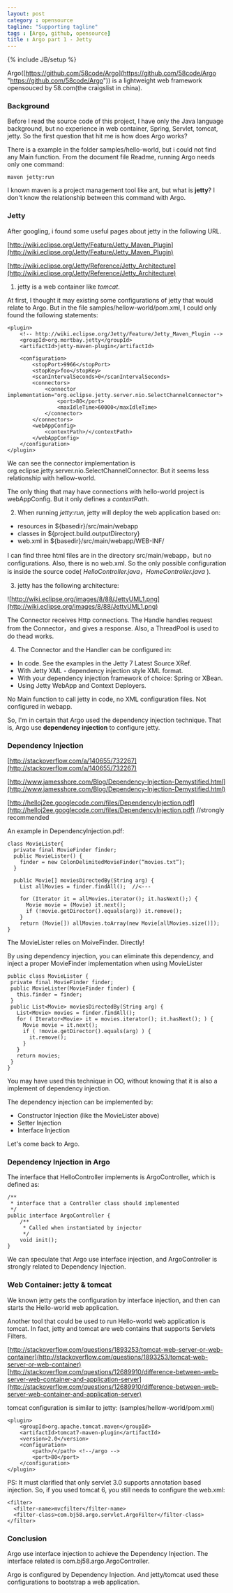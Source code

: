 ```yaml
---
layout: post
category : opensource
tagline: "Supporting tagline"
tags : [Argo, github, opensource]
title : Argo part 1 - Jetty
---
```

{% include JB/setup %}

Argo([https://github.com/58code/Argo](https://github.com/58code/Argo "https://github.com/58code/Argo")) is a lightweight web framework opensouced by 58.com(the craigslist in china). 

### Background ###

Before I read the source code of this project, I have only the Java language background, but no experience in web container, Spring, Servlet, tomcat, jetty. So the first question that hit me is how does Argo works?


There is a example in the folder samples/hello-world, but i could not find any Main function. From the document file Readme, running Argo needs only one command:

    maven jetty:run

I known maven is a project management tool like ant, but what is **jetty**? I don't know the relationship between this command with Argo.

### Jetty ###

After googling, i found some useful pages about jetty in the following URL.

[http://wiki.eclipse.org/Jetty/Feature/Jetty_Maven_Plugin](http://wiki.eclipse.org/Jetty/Feature/Jetty_Maven_Plugin)

[http://wiki.eclipse.org/Jetty/Reference/Jetty_Architecture](http://wiki.eclipse.org/Jetty/Reference/Jetty_Architecture)

1) jetty is a web container like *tomcat*.

At first, I thought it may existing some configurations of jetty that would relate to Argo. But in the file samples/hellow-world/pom.xml, I could only found the following statements:

	<plugin>  
	    <!-- http://wiki.eclipse.org/Jetty/Feature/Jetty_Maven_Plugin -->  
	    <groupId>org.mortbay.jetty</groupId>  
	    <artifactId>jetty-maven-plugin</artifactId>  
	  
	    <configuration>  
	        <stopPort>9966</stopPort>  
	        <stopKey>foo</stopKey>  
	        <scanIntervalSeconds>0</scanIntervalSeconds>  
	        <connectors>  
	            <connector implementation="org.eclipse.jetty.server.nio.SelectChannelConnector">  
	                <port>80</port>  
	                <maxIdleTime>60000</maxIdleTime>  
	            </connector>  
	        </connectors>  
	        <webAppConfig>  
	            <contextPath>/</contextPath>  
	        </webAppConfig>  
	    </configuration>  
	</plugin>  

We can see the connector implementation is org.eclipse.jetty.server.nio.SelectChannelConnector. But it seems less relationship with hellow-world.

The only thing that may have connections with hello-world project is webAppConfig. But it only defines a *contextPath*.

2) When running *jetty:run*, jetty will deploy the web application based on:

- resources in ${basedir}/src/main/webapp
- classes in ${project.build.outputDirectory}
- web.xml in ${basedir}/src/main/webapp/WEB-INF/


I can find three html files are in the directory src/main/webapp，but no configurations. Also, there is no web.xml. So the only possible configuration is inside the source code( *HelloController.java*，*HomeController.java* ).

3) jetty has the following architecture:

![http://wiki.eclipse.org/images/8/88/JettyUML1.png](http://wiki.eclipse.org/images/8/88/JettyUML1.png)

The Connector receives Http connections. The Handle handles request from the Connector，and gives a response. Also, a ThreadPool is used to do thead works.

4) The Connector and the Handler can be configured in:

- In code. See the examples in the Jetty 7 Latest Source XRef.
- With Jetty XML - dependency injection style XML format.
- With your dependency injection framework of choice: Spring or XBean.
- Using Jetty WebApp and Context Deployers.


No Main function to call jetty in code, no XML configuration files. Not configured in webapp. 

So, I'm in certain that Argo used the dependency injection technique. That is, Argo use **dependency injection** to configure jetty.


### Dependency Injection ###
[http://stackoverflow.com/a/140655/732267](http://stackoverflow.com/a/140655/732267)

[http://www.jamesshore.com/Blog/Dependency-Injection-Demystified.html](http://www.jamesshore.com/Blog/Dependency-Injection-Demystified.html)

[http://helloj2ee.googlecode.com/files/DependencyInjection.pdf](http://helloj2ee.googlecode.com/files/DependencyInjection.pdf) //strongly recommended 

An example in DependencyInjection.pdf:

    class MovieLister{
      private final MovieFinder finder;
      public MovieLister() {
        finder = new ColonDelimitedMovieFinder(“movies.txt”);
      }

      public Movie[] moviesDirectedBy(String arg) {  
        List allMovies = finder.findAll();  //<---

        for (Iterator it = allMovies.iterator(); it.hasNext();) {  
          Movie movie = (Movie) it.next();  
          if (!movie.getDirector().equals(arg)) it.remove();  
        }
        return (Movie[]) allMovies.toArray(new Movie[allMovies.size()]);  
    }
    

The MovieLister relies on MoiveFinder. Directly!

By using dependency injection, you can eliminate this dependency, and inject a proper MovieFinder implementation when using MovieLister

    public class MovieLister {
     private final MovieFinder finder;
     public MovieLister(MovieFinder finder) {
       this.finder = finder;
     }
     public List<Movie> moviesDirectedBy(String arg) {
       List<Movie> movies = finder.findAll();
       for ( Iterator<Movie> it = movies.iterator(); it.hasNext(); ) {
         Movie movie = it.next();
         if ( !movie.getDirector().equals(arg) ) {
           it.remove();
         }
       }
       return movies;
     }
    }

You may have used this technique in OO, without knowing that it is also a implement of dependency injection. 

The dependency injection can be implemented by:

- Constructor Injection (like the MovieLister above)
- Setter Injection
- Interface Injection

Let's come back to Argo.

### Dependency Injection in Argo ###

The interface that HelloController implements is ArgoController, which is defined as:

	/**
	 * interface that a Controller class should implemented
	 */
	public interface ArgoController {
	    /**
	     * Called when instantiated by injector
	     */  
	    void init();
	}

We can speculate that Argo use interface injection, and ArgoController is strongly related to Dependency Injection.

### Web Container: jetty & tomcat ###

We known jetty gets the configuration by interface injection, and then can starts the Hello-world web application.

Another tool that could be used to run Hello-world web application is tomcat. In fact, jetty and tomcat are web contains that supports Servlets Filters.

[http://stackoverflow.com/questions/1893253/tomcat-web-server-or-web-container](http://stackoverflow.com/questions/1893253/tomcat-web-server-or-web-container)
[http://stackoverflow.com/questions/12689910/difference-between-web-server-web-container-and-application-server](http://stackoverflow.com/questions/12689910/difference-between-web-server-web-container-and-application-server)

tomcat configuration is similar to jetty: (samples/hellow-world/pom.xml)

	<plugin>  
	    <groupId>org.apache.tomcat.maven</groupId>
	    <artifactId>tomcat7-maven-plugin</artifactId>
	    <version>2.0</version>
	    <configuration>
	        <path>/</path> <!--/argo -->
	        <port>80</port>
	    </configuration>
	</plugin>

PS: It must clarified that only servlet 3.0 supports annotation based injection. So, if you used tomcat 6, you still needs to configure the web.xml:

    <filter>
      <filter-name>mvcfilter</filter-name>
      <filter-class>com.bj58.argo.servlet.ArgoFilter</filter-class>
    </filter>

### Conclusion ###

Argo use interface injection to achieve the Dependency Injection. The interface related is com.bj58.argo.ArgoController.

Argo is configured by Dependency Injection. And jetty/tomcat used these configurations to bootstrap a web application.